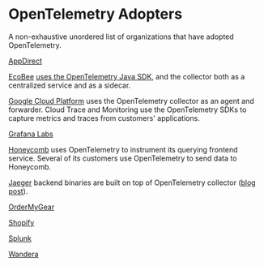 # OpenTelemetry Adopters

A non-exhaustive unordered list of organizations that have adopted OpenTelemetry.

[AppDirect](https://www.appdirect.com/)

[EcoBee](https://www.ecobee.com/) [uses the OpenTelemetry Java SDK](https://www.honeycomb.io/blog/bees-working-together-how-ecobees-engineers-adopted-honeycomb/), and the collector both as a centralized service and as a sidecar.

[Google Cloud Platform](https://cloud.google.com) uses the OpenTelemetry collector as an agent and forwarder. Cloud Trace and Monitoring use the OpenTelemetry SDKs to capture metrics and traces from customers' applications.

[Grafana Labs](https://grafana.com/)

[Honeycomb](honeycomb.io) uses OpenTelemetry to instrument its querying frontend service. Several of its customers use OpenTelemetry to send data to Honeycomb.

[Jaeger](https://jaegertracing.io) backend binaries are built on top of OpenTelemetry collector ([blog post](https://medium.com/jaegertracing/jaeger-embraces-opentelemetry-collector-90a545cbc24)).

[OrderMyGear](https://www.ordermygear.com/)

[Shopify](https://www.shopify.com/)

[Splunk](https://www.splunk.com/)

[Wandera](https://www.wandera.com/)
